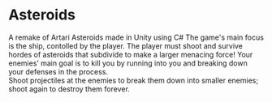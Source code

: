 # Asteroids
A remake of Artari Asteroids made in Unity using C#
The game's main focus is the ship, contolled by the player. 
The player must shoot and survive hordes of asteroids that subdivide to make a larger menacing force! 
Your enemies’ main goal is to kill you by running into you and breaking down your defenses in the process.  
Shoot projectiles at the enemies to break them down into smaller enemies; shoot again to destroy them forever. 
